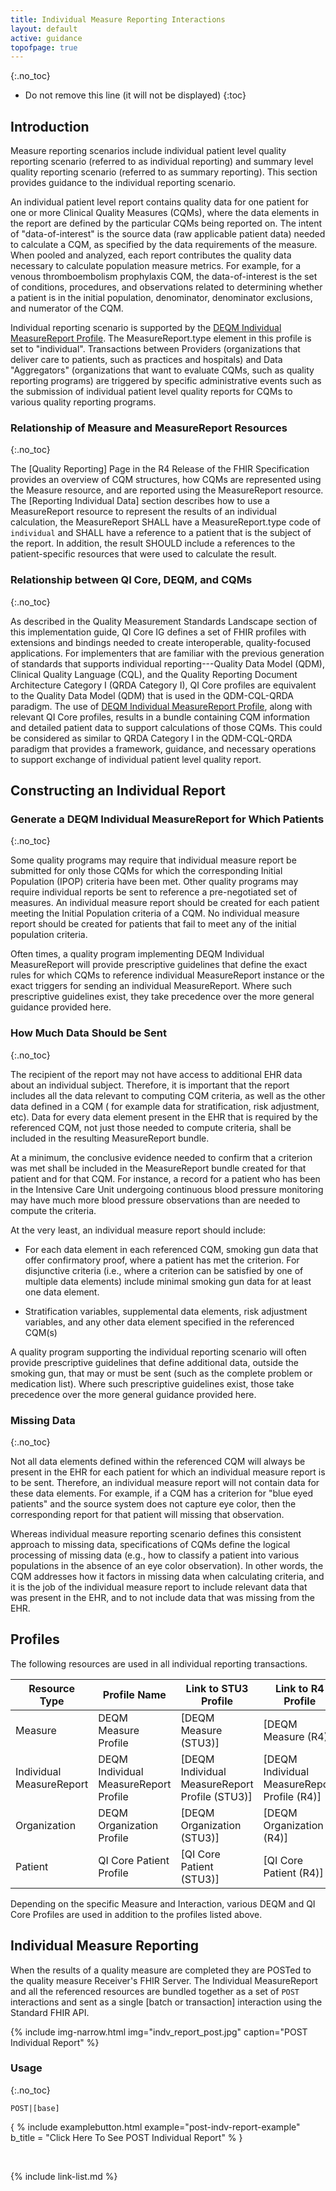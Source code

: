 ```yaml
---
title: Individual Measure Reporting Interactions
layout: default
active: guidance
topofpage: true
---
```


{:.no_toc}

<!-- TOC  the css styling for this is \pages\assets\css\project.css under 'markdown-toc'-->

* Do not remove this line (it will not be displayed)
{:toc}

## Introduction

Measure reporting scenarios include individual patient level quality reporting scenario (referred to as individual reporting) and summary level quality reporting scenario (referred to as summary reporting). This section provides guidance to the individual reporting scenario.

An individual patient level report contains quality data for one patient
for one or more Clinical Quality Measures (CQMs), where the data
elements in the report are defined by the particular CQMs being reported
on. The intent of "data-of-interest" is the source data (raw applicable
patient data) needed to calculate a CQM, as specified by the data
requirements of the measure. When pooled and analyzed, each report
contributes the quality data necessary to calculate population measure
metrics. For example, for a venous thromboembolism prophylaxis CQM, the
data-of-interest is the set of conditions, procedures, and observations
related to determining whether a patient is in the initial population,
denominator, denominator exclusions, and numerator of the CQM.

Individual reporting scenario is supported by the [DEQM Individual
MeasureReport
Profile](http://build.fhir.org/ig/HL7/davinci-deqm/StructureDefinition-datax-measurereport-deqm.html).
The MeasureReport.type element in this profile is set to "individual".
Transactions between Providers (organizations that deliver care to
patients, such as practices and hospitals) and Data "Aggregators"
(organizations that want to evaluate CQMs, such as quality reporting
programs) are triggered by specific administrative events such as the
submission of individual patient level quality reports for CQMs to
various quality reporting programs.

### Relationship of Measure and MeasureReport Resources
{:.no_toc}

The [Quality Reporting] Page in the R4 Release of the FHIR Specification
provides an overview of CQM structures, how CQMs are represented using
the Measure resource, and are reported using the MeasureReport resource.
The [Reporting Individual Data] section describes how to use a MeasureReport resource to represent the results of
an individual calculation, the MeasureReport SHALL have a
MeasureReport.type code of `individual` and SHALL have a reference to
a patient that is the subject of the report. In addition, the result
SHOULD include a references to the patient-specific resources that were used to calculate the result.

### Relationship between QI Core, DEQM, and CQMs
{:.no_toc}

As described in the Quality Measurement Standards Landscape section of this implementation guide, QI Core IG defines a set of FHIR profiles with extensions and bindings needed to create interoperable, quality-focused applications. For implementers that are familiar with the previous generation of standards that supports individual reporting---Quality Data Model (QDM), Clinical Quality Language (CQL), and the Quality Reporting Document Architecture Category I (QRDA Category I), QI Core profiles are equivalent to the Quality Data Model (QDM) that is used in the QDM-CQL-QRDA paradigm. The use of [DEQM Individual MeasureReport Profile](http://build.fhir.org/ig/HL7/davinci-deqm/StructureDefinition-datax-measurereport-deqm.html), along with relevant QI Core profiles, results in a bundle containing CQM information and detailed patient data to support calculations of those CQMs. This could be considered as similar to QRDA Category I in the QDM-CQL-QRDA paradigm that provides a framework, guidance, and necessary operations to support exchange of individual patient level quality report.

## Constructing an Individual Report

### Generate a DEQM Individual MeasureReport for Which Patients
{:.no_toc}

Some quality programs may require that individual measure report be
submitted for only those CQMs for which the corresponding Initial
Population (IPOP) criteria have been met. Other quality programs may
require individual reports be sent to reference a pre-negotiated set of
measures. An individual measure report should be created for each
patient meeting the Initial Population criteria of a CQM. No individual
measure report should be created for patients that fail to meet any of
the initial population criteria.

Often times, a quality program implementing DEQM Individual
MeasureReport will provide prescriptive guidelines that define the exact
rules for which CQMs to reference individual MeasureReport instance or
the exact triggers for sending an individual MeasureReport. Where such
prescriptive guidelines exist, they take precedence over the more
general guidance provided here.

### How Much Data Should be Sent
{:.no_toc}

The recipient of the report may not have access to additional EHR data about an individual subject.  Therefore, it is important that the report includes all the data relevant to computing CQM criteria, as well as the other data defined in a CQM ( for example data for stratification, risk adjustment, etc). Data for every data element present in the EHR that is required by the referenced CQM, not just those needed to compute criteria, shall be included in the resulting MeasureReport bundle.

 At a minimum, the conclusive evidence needed to confirm that a criterion was met shall be included in the MeasureReport bundle created for that patient and for that CQM.  For instance, a record for a patient who has been in the Intensive Care Unit undergoing continuous blood pressure monitoring may have much more blood pressure observations than are needed to compute the criteria.

At the very least, an individual measure report should include:

-   For each data element in each referenced CQM, smoking gun data that offer confirmatory proof, where a patient has met the criterion.  For disjunctive criteria (i.e., where a criterion can be satisfied by one of multiple data elements) include minimal smoking gun data for at least one data element.

-   Stratification variables, supplemental data elements, risk adjustment variables, and any other data element specified in the referenced CQM(s)

A quality program supporting the individual reporting scenario will
often provide prescriptive guidelines that define additional data,
outside the smoking gun, that may or must be sent (such as the complete
problem or medication list). Where such prescriptive guidelines exist,
those take precedence over the more general guidance provided here.

### Missing Data
{:.no_toc}

Not all data elements defined within the referenced CQM will always be present in the EHR for each patient for which an individual measure report is to be sent. Therefore,  an individual measure report will not contain data for these data elements.  For example, if a CQM has a criterion for "blue eyed patients" and the source system does not capture eye color, then the corresponding report for that patient will missing that observation.

Whereas individual measure reporting scenario defines this consistent
approach to missing data, specifications of CQMs define the logical
processing of missing data (e.g., how to classify a patient into various
populations in the absence of an eye color observation). In other words,
the CQM addresses how it factors in missing data when calculating
criteria, and it is the job of the individual measure report to include
relevant data that was present in the EHR, and to not include data that
was missing from the EHR.

## Profiles

The following resources are used in all individual reporting transactions.

|Resource Type|Profile Name|Link to STU3 Profile|Link to R4 Profile|
|---|---|---|---|
|Measure|DEQM Measure Profile|[DEQM Measure (STU3)]|[DEQM Measure (R4)]|
|Individual MeasureReport|DEQM Individual MeasureReport Profile|[DEQM Individual MeasureReport Profile (STU3)]|[DEQM Individual MeasureReport Profile (R4)]|
|Organization|DEQM Organization Profile|[DEQM Organization (STU3)]|[DEQM Organization (R4)]|
|Patient|QI Core Patient Profile|[QI Core Patient (STU3)]|[QI Core Patient (R4)]|

Depending on the specific Measure and Interaction, various DEQM and QI Core Profiles are used in addition to the profiles listed above.

## Individual Measure Reporting

When the results of a quality measure are completed they are POSTed to the quality measure Receiver's FHIR Server. The Individual MeasureReport and all the referenced resources are bundled together as a set of `POST` interactions and sent as a single [batch or transaction] interaction using the Standard FHIR API.

{% include img-narrow.html img="indv_report_post.jpg" caption="POST Individual Report" %}

### Usage
{:.no_toc}

`POST|[base]`

{ % include examplebutton.html example="post-indv-report-example" b_title = "Click Here To See POST Individual Report" % }

<br />

{% include link-list.md %}
